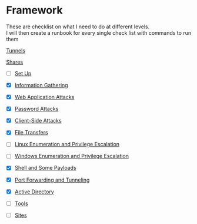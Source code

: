 # Framework
These are checklist on what I need to do at different levels.   
I will then create a runbook for every single check list with commands to run them


[Tunnels](https://www.notion.so/Tunnels-2df6a02cdd544635aeb096d9799f209f?pvs=21)

[Shares](https://www.notion.so/Shares-e824159594d24a6896bde46332fed6ff?pvs=21)

- [ ] [Set Up](framework/set-up.md)
- [x] [Information Gathering](information_gathering.md)
- [X] [Web Application Attacks](web_application_attacks.md)
- [X] [Password Attacks](password_attacks.md)
- [X] [Client-Side Attacks](client_side_attacks.md)
- [X] [File Transfers](file_transfers.md)
- [ ] [Linux Enumeration and Privilege Escalation](linux_enumeration_and_privilege_escalation.md)
- [ ] [Windows Enumeration and Privilege Escalation](windows_enumeration_and_privilege_escalation.md)
- [x] [Shell and Some Payloads](shell_and_some_payloads.md)
- [x] [Port Forwarding and Tunneling](port_forwarding_and_tunneling.md)
- [X] [Active Directory](framework/ad.md)
- [ ] [Tools](refrences/tools.md)
- [ ] [Sites](refrences/sites.md)

